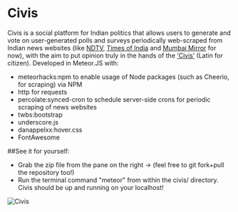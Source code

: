 # Civis

Civis is a social platform for Indian politics that allows users to generate and vote on user-generated polls and surveys periodically web-scraped from Indian news websites (like [NDTV](http://www.ndtv.com/us), [Times of India](http://timesofindia.indiatimes.com/international-home) and [Mumbai Mirror](http://www.mumbaimirror.com/) for now), with the aim to put opinion truly in the hands of the [‘Civis’](https://en.wiktionary.org/wiki/civis) (Latin for citizen).
Developed in Meteor.JS with:

<ul>
<li>meteorhacks:npm to enable usage of Node packages (such as Cheerio, for scraping) via NPM</li>
<li>http for requests</li>
<li>percolate:synced-cron to schedule server-side crons for periodic scraping of news websites</li>
<li>twbs:bootstrap</li>
<li>underscore.js</li>
<li>danappelxx:hover.css</li>
<li>FontAwesome</li>
</ul>


##See it for yourself:
<ul>
<li> Grab the zip file from the pane on the right -> (feel free to git fork+pull the repository too!) </li>
<li> Run the terminal command "meteor" from within the civis/ directory. Civis should be up and running on your localhost! </li>
</ul>

![Civis](http://i.imgur.com/FGbL9gI.jpg?1 "Civis")


